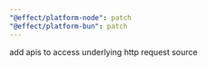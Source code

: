 ```yaml
---
"@effect/platform-node": patch
"@effect/platform-bun": patch
---
```


add apis to access underlying http request source
